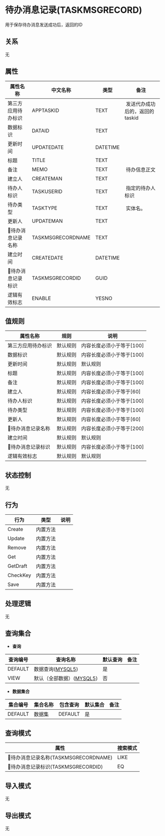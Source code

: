# 待办消息记录(TASKMSGRECORD)

  用于保存待办消息发送成功后，返回的ID

## 关系
无

## 属性

| 属性名称        |    中文名称    | 类型     |  备注  |
| --------   |------------| -----   |  -------- | 
|第三方应用待办标识|APPTASKID|TEXT|&nbsp;发送代办成功后的，返回的taskid|
|数据标识|DATAID|TEXT|&nbsp;|
|更新时间|UPDATEDATE|DATETIME|&nbsp;|
|标题|TITLE|TEXT|&nbsp;|
|备注|MEMO|TEXT|&nbsp;待办信息正文|
|建立人|CREATEMAN|TEXT|&nbsp;|
|待办人标识|TASKUSERID|TEXT|&nbsp;指定的待办人标识|
|待办类型|TASKTYPE|TEXT|&nbsp;实体名。|
|更新人|UPDATEMAN|TEXT|&nbsp;|
|待办消息记录名称|TASKMSGRECORDNAME|TEXT|&nbsp;|
|建立时间|CREATEDATE|DATETIME|&nbsp;|
|待办消息记录标识|TASKMSGRECORDID|GUID|&nbsp;|
|逻辑有效标志|ENABLE|YESNO|&nbsp;|

## 值规则
| 属性名称    | 规则    |  说明  |
| --------   |------------| ----- | 
|第三方应用待办标识|默认规则|内容长度必须小于等于[100]|
|数据标识|默认规则|内容长度必须小于等于[100]|
|更新时间|默认规则|默认规则|
|标题|默认规则|内容长度必须小于等于[100]|
|备注|默认规则|内容长度必须小于等于[100]|
|建立人|默认规则|内容长度必须小于等于[60]|
|待办人标识|默认规则|内容长度必须小于等于[100]|
|待办类型|默认规则|内容长度必须小于等于[100]|
|更新人|默认规则|内容长度必须小于等于[60]|
|待办消息记录名称|默认规则|内容长度必须小于等于[200]|
|建立时间|默认规则|默认规则|
|待办消息记录标识|默认规则|内容长度必须小于等于[100]|
|逻辑有效标志|默认规则|默认规则|

## 状态控制

无


## 行为
| 行为    | 类型    |  说明  |
| --------   |------------| ----- | 
|Create|内置方法|&nbsp;|
|Update|内置方法|&nbsp;|
|Remove|内置方法|&nbsp;|
|Get|内置方法|&nbsp;|
|GetDraft|内置方法|&nbsp;|
|CheckKey|内置方法|&nbsp;|
|Save|内置方法|&nbsp;|

## 处理逻辑
无

## 查询集合

* **查询**

| 查询编号 | 查询名称       | 默认查询 |   备注|
| --------  | --------   | --------   | ----- |
|DEFAULT|数据查询([MYSQL5](../../appendix/query_MYSQL5.md#TaskMsgRecord_Default))|是|&nbsp;|
|VIEW|默认（全部数据）([MYSQL5](../../appendix/query_MYSQL5.md#TaskMsgRecord_View))|否|&nbsp;|

* **数据集合**

| 集合编号 | 集合名称   |  包含查询  | 默认集合 |   备注|
| --------  | --------   | -------- | --------   | ----- |
|DEFAULT|数据集|DEFAULT|是|&nbsp;|

## 查询模式
| 属性      |    搜索模式     |
| --------   |------------|
|待办消息记录名称(TASKMSGRECORDNAME)|LIKE|
|待办消息记录标识(TASKMSGRECORDID)|EQ|

## 导入模式
无


## 导出模式
无
